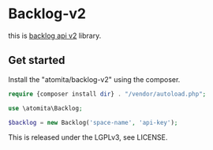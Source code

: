 Backlog-v2
==========

this is [backlog api v2](http://developer.nulab-inc.com/ja/docs/backlog/api/2/) library.



## Get started

Install the "atomita/backlog-v2" using the composer.  

```php
require {composer install dir} . "/vendor/autoload.php";

use \atomita\Backlog;

$backlog = new Backlog('space-name', 'api-key');
```


This is released under the LGPLv3, see LICENSE.
